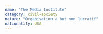 ```yaml
---
name: "The Media Institute"
category: civil-society
nature: "Organisation à but non lucratif"
nationality: USA
---
```

    